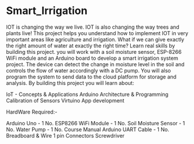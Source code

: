 # Smart_Irrigation

IOT is changing the way we live. IOT is also changing the way trees and plants live!
This project helps you understand how to implement IOT in very important areas like agriculture and irrigation.
What if we can give exactly the right amount of water at exactly the right time?
Learn real skills by building this project.
you will work with a soil moisture sensor, ESP-8266 WiFi module and an Arduino board to develop a smart irrigation system project. The device can detect the change in moisture level in the soil and controls the flow of water accordingly with a DC pump. You will also program the system to send data to the cloud platform for storage and analysis. 
By building this project you will learn about:

IoT - Concepts & Applications
Arduino Architecture & Programming
Calibration of Sensors
Virtuino App development

HardWare Required:-

Arduino Uno - 1 No.
ESP8266 WiFi Module - 1 No.
Soil Moisture Sensor - 1 No.
Water Pump - 1 No.
Course Manual
Arduino UART Cable - 1 No.
Breadboard & Wire
1 pin Connectors
Screwdriver
